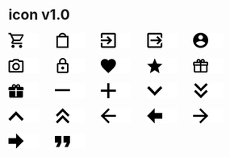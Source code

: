# icon v1.0

![cart](png/cart.png#gh-light-mode-only "cart")![cart](png/cart_white.png#gh-dark-mode-only "cart")&nbsp;&nbsp;&nbsp;&nbsp;&nbsp;&nbsp;&nbsp;
![cart2](png/cart2.png#gh-light-mode-only "cart2")![cart2](png/cart2_white.png#gh-dark-mode-only "cart2")&nbsp;&nbsp;&nbsp;&nbsp;&nbsp;&nbsp;&nbsp;
![login](png/login.png#gh-light-mode-only "login")![login](png/login_white.png#gh-dark-mode-only "login")&nbsp;&nbsp;&nbsp;&nbsp;&nbsp;&nbsp;&nbsp;
![logout](png/logout.png#gh-light-mode-only "logout")![logout](png/logout_white.png#gh-dark-mode-only "logout")&nbsp;&nbsp;&nbsp;&nbsp;&nbsp;&nbsp;&nbsp;
![user](png/user.png#gh-light-mode-only "user")![user](png/user_white.png#gh-dark-mode-only "user")
<br/><br/>
![camera](png/camera.png#gh-light-mode-only "camera")![camera](png/camera_white.png#gh-dark-mode-only "camera")&nbsp;&nbsp;&nbsp;&nbsp;&nbsp;&nbsp;&nbsp;
![lock](png/lock.png#gh-light-mode-only "lock")![lock](png/lock_white.png#gh-dark-mode-only "lock")&nbsp;&nbsp;&nbsp;&nbsp;&nbsp;&nbsp;&nbsp;
![heart](png/heart.png#gh-light-mode-only "heart")![heart](png/heart_white.png#gh-dark-mode-only "heart")&nbsp;&nbsp;&nbsp;&nbsp;&nbsp;&nbsp;&nbsp;
![star](png/star.png#gh-light-mode-only "star")![star](png/star_white.png#gh-dark-mode-only "star")&nbsp;&nbsp;&nbsp;&nbsp;&nbsp;&nbsp;&nbsp;
![gift](png/gift.png#gh-light-mode-only "gift")![gift](png/gift_white.png#gh-dark-mode-only "gift")
<br/><br/>
![gift2](png/gift2.png#gh-light-mode-only "gift2")![gift2](png/gift2_white.png#gh-dark-mode-only "gift2")&nbsp;&nbsp;&nbsp;&nbsp;&nbsp;&nbsp;&nbsp;
![minus](png/minus.png#gh-light-mode-only "minus")![minus](png/minus_white.png#gh-dark-mode-only "minus")&nbsp;&nbsp;&nbsp;&nbsp;&nbsp;&nbsp;&nbsp;
![plus](png/plus.png#gh-light-mode-only "plus")![plus](png/plus_white.png#gh-dark-mode-only "plus")&nbsp;&nbsp;&nbsp;&nbsp;&nbsp;&nbsp;&nbsp;
![angleDown](png/angleDown.png#gh-light-mode-only "angleDown")![angleDown](png/angleDown_white.png#gh-dark-mode-only "angleDown")&nbsp;&nbsp;&nbsp;&nbsp;&nbsp;&nbsp;&nbsp;
![angleDown2](png/angleDown2.png#gh-light-mode-only "angleDown2")![angleDown2](png/angleDown2_white.png#gh-dark-mode-only "angleDown2")
<br/><br/>
![angleUp](png/angleUp.png#gh-light-mode-only "angleUp")![angleUp](png/angleUp_white.png#gh-dark-mode-only "angleUp")&nbsp;&nbsp;&nbsp;&nbsp;&nbsp;&nbsp;&nbsp;
![angleUp2](png/angleUp2.png#gh-light-mode-only "angleUp2")![angleUp2](png/angleUp2_white.png#gh-dark-mode-only "angleUp2")&nbsp;&nbsp;&nbsp;&nbsp;&nbsp;&nbsp;&nbsp;
![arrowLeft](png/arrowLeft.png#gh-light-mode-only "arrowLeft")![arrowLeft](png/arrowLeft_white.png#gh-dark-mode-only "arrowLeft")&nbsp;&nbsp;&nbsp;&nbsp;&nbsp;&nbsp;&nbsp;
![arrowLeft2](png/arrowLeft2.png#gh-light-mode-only "arrowLeft2")![arrowLeft2](png/arrowLeft2_white.png#gh-dark-mode-only "arrowLeft2")&nbsp;&nbsp;&nbsp;&nbsp;&nbsp;&nbsp;&nbsp;
![arrowRight](png/arrowRight.png#gh-light-mode-only "arrowRight")![arrowRight](png/arrowRight_white.png#gh-dark-mode-only "arrowRight")
<br/><br/>
![arrowRight2](png/arrowRight2.png#gh-light-mode-only "arrowRight2")![arrowRight2](png/arrowRight2_white.png#gh-dark-mode-only "arrowRight2")&nbsp;&nbsp;&nbsp;&nbsp;&nbsp;&nbsp;&nbsp;
![quoteRight](png/quoteRight.png#gh-light-mode-only "quoteRight")![quoteRight](png/quoteRight_white.png#gh-dark-mode-only "quoteRight")
